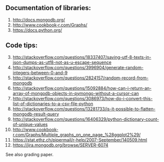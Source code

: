 Documentation of libraries:
------------------
1. http://docs.mongodb.org/
2. http://www.cookbook-r.com/Graphs/
3. https://docs.python.org/

Code tips:
-----------
3. http://stackoverflow.com/questions/18337407/saving-utf-8-texts-in-json-dumps-as-utf8-not-as-u-escape-sequence
3. http://stackoverflow.com/questions/3996904/generate-random-integers-between-0-and-9
3. http://stackoverflow.com/questions/2824157/random-record-from-mongodb
3. http://stackoverflow.com/questions/15092884/how-can-i-return-an-array-of-mongodb-objects-in-pymongo-without-a-cursor-can
3. http://stackoverflow.com/questions/3086973/how-do-i-convert-this-list-of-dictionaries-to-a-csv-file-python
3. http://stackoverflow.com/questions/13281733/is-it-possible-to-flatten-mongodb-result-query
3. http://stackoverflow.com/questions/16406329/python-dictionary-count-of-unique-values
3. http://www.cookbook-r.com/Graphs/Multiple_graphs_on_one_page_%28ggplot2%29/
3. https://stat.ethz.ch/pipermail/r-help/2007-September/140509.html
3. https://jira.mongodb.org/browse/SERVER-6074

See also grading paper.

